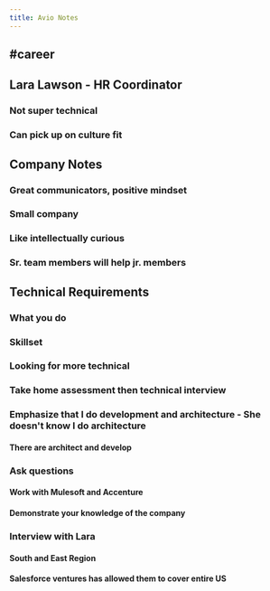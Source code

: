 ```yaml
---
title: Avio Notes
---
```


## #career

## Lara Lawson - HR Coordinator
### Not super technical
### Can pick up on culture fit
## Company Notes
### Great communicators, positive mindset
### Small company
### Like intellectually curious
### Sr. team members will help jr. members
## Technical Requirements
### What you do
### Skillset
### Looking for more technical
### Take home assessment then technical interview
### Emphasize that I do development and architecture - She doesn't know I do architecture
#### There are architect and develop
### Ask questions
#### Work with Mulesoft and Accenture
#### Demonstrate your knowledge of the company
### Interview with Lara
#### South and East Region
#### Salesforce ventures has allowed them to cover entire US
